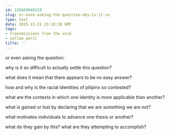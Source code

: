 ```yaml
---
id: 135669949159
slug: or-even-asking-the-question-why-is-it-so
type: text
date: 2015-12-21 23:18:20 GMT
tags:
- transmissions from the void
- yellow peril
title: ''
---
```


or even asking the question:

why is it so difficult to actually settle this question?

what does it mean that there appears to be no easy answer?

how and why is the racial identities of pilipinx so contested?

what are the contexts in which one identity is more applicable than another?

what is gained or lost by declaring that we are something we are not?

what motivates individuals to advance one thesis or another?

what do they gain by this? what are they attempting to accomplish?
